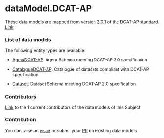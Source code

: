 # dataModel.DCAT-AP
These data models are mapped from version 2.0.1 of the DCAT-AP standard. [Link](https://joinup.ec.europa.eu/collection/semantic-interoperability-community-semic/news/dcat-ap-release-201)

### List of data models

The following entity types are available:
- [AgentDCAT-AP](https://github.com/smart-data-models/dataModel.DCAT-AP/blob/master/AgentDCAT-AP/README.md). Agent Schema meeting DCAT-AP 2.0 specification

- [CatalogueDCAT-AP](https://github.com/smart-data-models/dataModel.DCAT-AP/blob/master/CatalogueDCAT-AP/README.md). Catalogue of datasets compliant with DCAT-AP specification.

- [Dataset](https://github.com/smart-data-models/dataModel.DCAT-AP/blob/master/Dataset/README.md). Dataset Schema meeting DCAT-AP 2.0 specification



### Contributors
[Link](https://github.com/smart-data-models/dataModel.DCAT-AP/blob/master/CONTRIBUTORS.yaml) to the 1 current contributors of the data models of this Subject.


### Contribution
You can raise an [issue](https://github.com/smart-data-models/dataModel.DCAT-AP/issues) or submit your [PR](https://github.com/smart-data-models/dataModel.DCAT-AP/pulls) on existing data models


